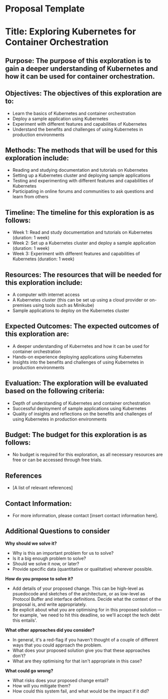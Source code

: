 
# Proposal Template

# Title: Exploring Kubernetes for Container Orchestration


## Purpose: The purpose of this exploration is to gain a deeper understanding of Kubernetes and how it can be used for container orchestration.

## Objectives: The objectives of this exploration are to:

* Learn the basics of Kubernetes and container orchestration
* Deploy a sample application using Kubernetes
* Experiment with different features and capabilities of Kubernetes
* Understand the benefits and challenges of using Kubernetes in production environments

## Methods: The methods that will be used for this exploration include:

* Reading and studying documentation and tutorials on Kubernetes
* Setting up a Kubernetes cluster and deploying sample applications
* Testing and experimenting with different features and capabilities of Kubernetes
* Participating in online forums and communities to ask questions and learn from others

## Timeline: The timeline for this exploration is as follows:

* Week 1: Read and study documentation and tutorials on Kubernetes (duration: 1 week)
* Week 2: Set up a Kubernetes cluster and deploy a sample application (duration: 1 week)
* Week 3: Experiment with different features and capabilities of Kubernetes (duration: 1 week)

## Resources: The resources that will be needed for this exploration include:

* A computer with internet access
* A Kubernetes cluster (this can be set up using a cloud provider or on-premises using tools such as Minikube)
* Sample applications to deploy on the Kubernetes cluster

## Expected Outcomes: The expected outcomes of this exploration are:

* A deeper understanding of Kubernetes and how it can be used for container orchestration
* Hands-on experience deploying applications using Kubernetes
* Insights into the benefits and challenges of using Kubernetes in production environments

## Evaluation: The exploration will be evaluated based on the following criteria:

* Depth of understanding of Kubernetes and container orchestration
* Successful deployment of sample applications using Kubernetes
* Quality of insights and reflections on the benefits and challenges of using Kubernetes in production environments

## Budget: The budget for this exploration is as follows:

* No budget is required for this exploration, as all necessary resources are free or can be accessed through free trials.

## References  
* [A list of relevant references]

## Contact Information: 
* For more information, please contact [insert contact information here].



## Additional Questions to consider  

**Why should we solve it?**
* Why is this an important problem for us to solve?
* Is it a big enough problem to solve?
* Should we solve it now, or later?
* Provide specific data (quantitative or qualitative) wherever possible.

**How do you propose to solve it?**
* Add details of your proposed change. This can be high-level as psuedocode and sketches of the architecture, or as low-level as Protocol Buffer and interface definitions. Decide what the context of the proposal is, and write appropriately.
* Be explicit about what you are optimising for in this proposed solution — for example, 'we need to hit this deadline, so we'll accept the tech debt this entails'.

**What other approaches did you consider?**
* In general, it's a red-flag if you haven't thought of a couple of different ways that you could approach the problem.
* What does your proposed solution give you that these approaches don't?
* What are they optimising for that isn't appropriate in this case?

**What could go wrong?**
* What risks does your proposed change entail?
* How will you mitigate them?
* How could this system fail, and what would be the impact if it did?
